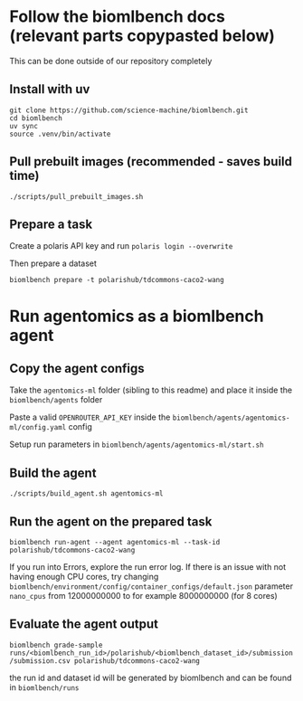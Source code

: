 # Follow the biomlbench docs (relevant parts copypasted below)
This can be done outside of our repository completely

## Install with uv
```
git clone https://github.com/science-machine/biomlbench.git
cd biomlbench
uv sync
source .venv/bin/activate
```

## Pull prebuilt images (recommended - saves build time)
`./scripts/pull_prebuilt_images.sh`

## Prepare a task
Create a polaris API key and run
`polaris login --overwrite`

Then prepare a dataset

`biomlbench prepare -t polarishub/tdcommons-caco2-wang`

# Run agentomics as a biomlbench agent
## Copy the agent configs
Take the `agentomics-ml` folder (sibling to this readme) and place it inside the `biomlbench/agents` folder

Paste a valid `OPENROUTER_API_KEY` inside the `biomlbench/agents/agentomics-ml/config.yaml` config

Setup run parameters in `biomlbench/agents/agentomics-ml/start.sh`

## Build the agent
`./scripts/build_agent.sh agentomics-ml`

## Run the agent on the prepared task
`biomlbench run-agent --agent agentomics-ml --task-id polarishub/tdcommons-caco2-wang`

If you run into Errors, explore the run error log. If there is an issue with not having enough CPU cores, try changing `biomlbench/environment/config/container_configs/default.json` parameter `nano_cpus` from 12000000000 to for example 8000000000 (for 8 cores)

## Evaluate the agent output
`biomlbench grade-sample runs/<biomlbench_run_id>/polarishub/<biomlbench_dataset_id>/submission/submission.csv polarishub/tdcommons-caco2-wang`

the run id and dataset id will be generated by biomlbench and can be found in `biomlbench/runs`

